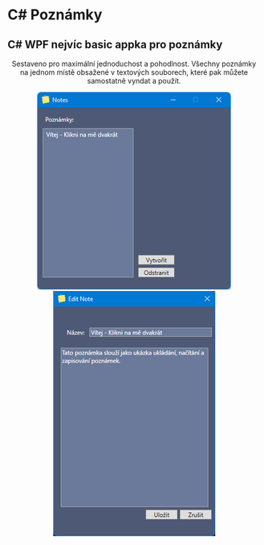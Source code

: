 # C# Poznámky
## C# WPF nejvíc basic appka pro poznámky
<p align="center">
Sestaveno pro maximální jednoduchost a pohodlnost.
Všechny poznámky na jednom místě obsažené v textových souborech, které pak můžete samostatně vyndat a použít.
</p>

<p align="center" width="100%">
    <img src="Notes\img\nahled.png">
    <img src="Notes\img\nahled2.png">
<p>
